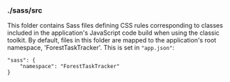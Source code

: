 ### ./sass/src

This folder contains Sass files defining CSS rules corresponding to classes
included in the application's JavaScript code build when using the classic toolkit.
By default, files in this folder are mapped to the application's root namespace, 'ForestTaskTracker'.
This is set in `"app.json"`:

    "sass": {
        "namespace": "ForestTaskTracker"
    }